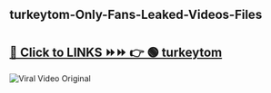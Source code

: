 
 ## turkeytom-Only-Fans-Leaked-Videos-Files

# <h2><a href="https://mediaupload.pro?turkeytom">🔗 Click to LINKS ⏩⏩ 👉 🟢 turkeytom </a></h2>

<a href="https://mediaupload.pro?turkeytom" rel="nofollow" data-target="animated-image.originalLink"><img src="https://i.ibb.co.com/xMMVF88/686577567.gif" alt="Viral Video Original" style="max-width: 100%; display: inline-block;" data-target="animated-image.originalImage"></a>